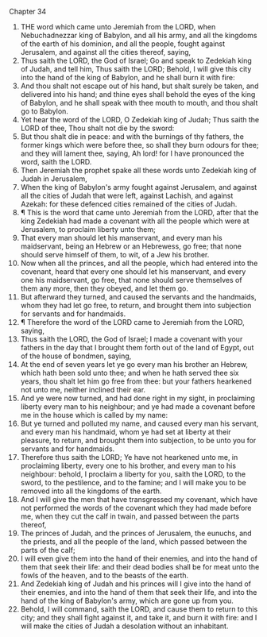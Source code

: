 

Chapter 34

1. THE word which came unto Jeremiah from the LORD, when Nebuchadnezzar king of Babylon, and all his army, and all the kingdoms of the earth of his dominion, and all the people, fought against Jerusalem, and against all the cities thereof, saying,
2. Thus saith the LORD, the God of Israel; Go and speak to Zedekiah king of Judah, and tell him, Thus saith the LORD; Behold, I will give this city into the hand of the king of Babylon, and he shall burn it with fire:
3. And thou shalt not escape out of his hand, but shalt surely be taken, and delivered into his hand; and thine eyes shall behold the eyes of the king of Babylon, and he shall speak with thee mouth to mouth, and thou shalt go to Babylon.
4. Yet hear the word of the LORD, O Zedekiah king of Judah; Thus saith the LORD of thee, Thou shalt not die by the sword:
5. But thou shalt die in peace: and with the burnings of thy fathers, the former kings which were before thee, so shall they burn odours for thee; and they will lament thee, saying, Ah lord! for I have pronounced the word, saith the LORD.
6. Then Jeremiah the prophet spake all these words unto Zedekiah king of Judah in Jerusalem,
7. When the king of Babylon's army fought against Jerusalem, and against all the cities of Judah that were left, against Lachish, and against Azekah: for these defenced cities remained of the cities of Judah.
8. ¶ This is the word that came unto Jeremiah from the LORD, after that the king Zedekiah had made a covenant with all the people which were at Jerusalem, to proclaim liberty unto them;
9. That every man should let his manservant, and every man his maidservant, being an Hebrew or an Hebrewess, go free; that none should serve himself of them, to wit, of a Jew his brother.
10. Now when all the princes, and all the people, which had entered into the covenant, heard that every one should let his manservant, and every one his maidservant, go free, that none should serve themselves of them any more, then they obeyed, and let them go.
11. But afterward they turned, and caused the servants and the handmaids, whom they had let go free, to return, and brought them into subjection for servants and for handmaids.
12. ¶ Therefore the word of the LORD came to Jeremiah from the  LORD, saying,
13. Thus saith the LORD, the God of Israel; I made a covenant with your fathers in the day that I brought them forth out of the land of Egypt, out of the house of bondmen, saying,
14. At the end of seven years let ye go every man his brother an Hebrew, which hath been sold unto thee; and when he hath served thee six years, thou shalt let him go free from thee: but your fathers hearkened not unto me, neither inclined their ear.
15. And ye were now turned, and had done right in my sight, in proclaiming liberty every man to his neighbour; and ye had made a covenant before me in the house which is called by my name:
16. But ye turned and polluted my name, and caused every man his servant, and every man his handmaid, whom ye had set at liberty at their pleasure, to return, and brought them into subjection, to be unto you for servants and for handmaids.
17. Therefore thus saith the LORD; Ye have not hearkened unto me, in proclaiming liberty, every one to his brother, and every man to his neighbour: behold, I proclaim a liberty for you, saith the LORD, to the sword, to the pestilence, and to the famine; and I will make you to be removed into all the kingdoms of the earth.
18. And I will give the men that have transgressed my covenant, which have not performed the words of the covenant which they had made before me, when they cut the calf in twain, and passed between the parts thereof,
19. The princes of Judah, and the princes of Jerusalem, the eunuchs, and the priests, and all the people of the land, which passed between the parts of the calf;
20. I will even give them into the hand of their enemies, and into the hand of them that seek their life: and their dead bodies shall be for meat unto the fowls of the heaven, and to the beasts of the earth.
21. And Zedekiah king of Judah and his princes will I give into the hand of their enemies, and into the hand of them that seek their life, and into the hand of the king of Babylon's army, which are gone up from you.
22. Behold, I will command, saith the LORD, and cause them to return to this city; and they shall fight against it, and take it, and burn it with fire: and I will make the cities of Judah a desolation without an inhabitant.
